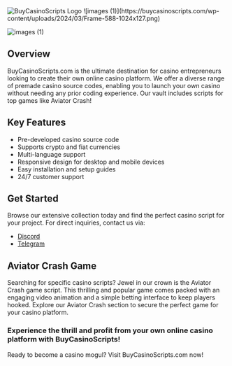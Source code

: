 
<img src="[https://buycasinoscripts.com/wp-content/uploads/2024/03/Frame-588-1024x127.png]" alt="BuyCasinoScripts Logo">
![images (1)](https://buycasinoscripts.com/wp-content/uploads/2024/03/Frame-588-1024x127.png)

![images (1)](https://github.com/CasinoStart/Aviator-crash-game-Source-Code/assets/171161701/9dafe38c-9e44-4c8a-94c3-83224858d93d)


## Overview
BuyCasinoScripts.com is the ultimate destination for casino entrepreneurs looking to create their own online casino platform. We offer a diverse range of premade casino source codes, enabling you to launch your own casino without needing any prior coding experience. Our vault includes scripts for top games like Aviator Crash!

## Key Features
* Pre-developed casino source code
* Supports crypto and fiat currencies
* Multi-language support
* Responsive design for desktop and mobile devices
* Easy installation and setup guides
* 24/7 customer support

## Get Started
Browse our extensive collection today and find the perfect casino script for your project. For direct inquiries, contact us via:

* [Discord](https://discord.com/invite/cryptocasino)
* [Telegram](https://t.me/script017)

## Aviator Crash Game
Searching for specific casino scripts? Jewel in our crown is the Aviator Crash game script. This thrilling and popular game comes packed with an engaging video animation and a simple betting interface to keep players hooked. Explore our Aviator Crash section to secure the perfect game for your casino platform.

### Experience the thrill and profit from your own online casino platform with BuyCasinoScripts!
Ready to become a casino mogul? Visit BuyCasinoScripts.com now!
```▍
